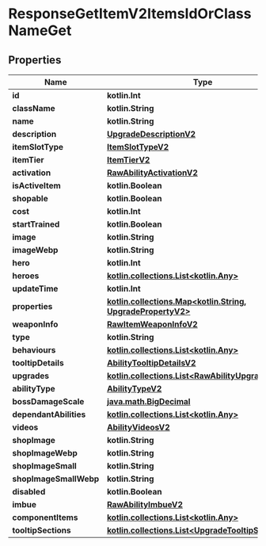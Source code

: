 
# ResponseGetItemV2ItemsIdOrClassNameGet

## Properties
Name | Type | Description | Notes
------------ | ------------- | ------------- | -------------
**id** | **kotlin.Int** |  | 
**className** | **kotlin.String** |  | 
**name** | **kotlin.String** |  | 
**description** | [**UpgradeDescriptionV2**](UpgradeDescriptionV2.md) |  | 
**itemSlotType** | [**ItemSlotTypeV2**](ItemSlotTypeV2.md) |  | 
**itemTier** | [**ItemTierV2**](ItemTierV2.md) |  | 
**activation** | [**RawAbilityActivationV2**](RawAbilityActivationV2.md) |  | 
**isActiveItem** | **kotlin.Boolean** |  |  [readonly]
**shopable** | **kotlin.Boolean** |  |  [readonly]
**cost** | **kotlin.Int** |  | 
**startTrained** | **kotlin.Boolean** |  |  [optional]
**image** | **kotlin.String** |  |  [optional]
**imageWebp** | **kotlin.String** |  |  [optional]
**hero** | **kotlin.Int** |  |  [optional]
**heroes** | [**kotlin.collections.List&lt;kotlin.Any&gt;**](kotlin.Any.md) |  |  [optional]
**updateTime** | **kotlin.Int** |  |  [optional]
**properties** | [**kotlin.collections.Map&lt;kotlin.String, UpgradePropertyV2&gt;**](UpgradePropertyV2.md) |  |  [optional]
**weaponInfo** | [**RawItemWeaponInfoV2**](RawItemWeaponInfoV2.md) |  |  [optional]
**type** | **kotlin.String** |  |  [optional]
**behaviours** | [**kotlin.collections.List&lt;kotlin.Any&gt;**](kotlin.Any.md) |  |  [optional]
**tooltipDetails** | [**AbilityTooltipDetailsV2**](AbilityTooltipDetailsV2.md) |  |  [optional]
**upgrades** | [**kotlin.collections.List&lt;RawAbilityUpgradeV2&gt;**](RawAbilityUpgradeV2.md) |  |  [optional]
**abilityType** | [**AbilityTypeV2**](AbilityTypeV2.md) |  |  [optional]
**bossDamageScale** | [**java.math.BigDecimal**](java.math.BigDecimal.md) |  |  [optional]
**dependantAbilities** | [**kotlin.collections.List&lt;kotlin.Any&gt;**](kotlin.Any.md) |  |  [optional]
**videos** | [**AbilityVideosV2**](AbilityVideosV2.md) |  |  [optional]
**shopImage** | **kotlin.String** |  |  [optional]
**shopImageWebp** | **kotlin.String** |  |  [optional]
**shopImageSmall** | **kotlin.String** |  |  [optional]
**shopImageSmallWebp** | **kotlin.String** |  |  [optional]
**disabled** | **kotlin.Boolean** |  |  [optional]
**imbue** | [**RawAbilityImbueV2**](RawAbilityImbueV2.md) |  |  [optional]
**componentItems** | [**kotlin.collections.List&lt;kotlin.Any&gt;**](kotlin.Any.md) |  |  [optional]
**tooltipSections** | [**kotlin.collections.List&lt;UpgradeTooltipSectionV2&gt;**](UpgradeTooltipSectionV2.md) |  |  [optional]




